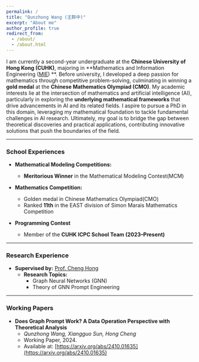 ```yaml
---
permalink: /
title: "Qunzhong Wang (王群中)"
excerpt: "About me"
author_profile: true
redirect_from: 
  - /about/
  - /about.html
---
```


I am currently a second-year undergraduate at the **Chinese University of Hong Kong (CUHK)**, majoring in **Mathematics and Information Engineering ([MIE](https://www.ie.cuhk.edu.hk/programmes/bsc-in-mieg/)) **. Before university, I developed a deep passion for mathematics through competitive problem-solving, culminating in winning a **gold medal** at the **Chinese Mathematics Olympiad (CMO)**. My academic interests lie at the intersection of mathematics and artificial intelligence (AI), particularly in exploring the **underlying mathematical frameworks** that drive advancements in AI and its related fields. I aspire to pursue a PhD in this domain, leveraging my mathematical foundation to tackle fundamental challenges in AI research. Ultimately, my goal is to bridge the gap between theoretical discoveries and practical applications, contributing innovative solutions that push the boundaries of the field.

---

### **School Experiences**

- **Mathematical Modeling Competitions:**
  - **Meritorious Winner** in the Mathematical Modeling Contest(MCM)

- **Mathematics Competition:**
  - Golden medal in Chinese Mathematics Olympiad(CMO)
  - Ranked **11th** in the EAST division of Simon Marais Mathematics Competition
    
- **Programming Contest**
  - Member of the **CUHK ICPC School Team (2023–Present)**

---

### **Research Experience**

- **Supervised by:** [Prof. Cheng Hong](https://www.se.cuhk.edu.hk/people/academic-staff/prof-cheng-hong/)  
  - **Research Topics:**
    - Graph Neural Networks (GNN)
    - Theory of GNN Prompt Engineering

---

### **Working Papers**

- **Does Graph Prompt Work? A Data Operation Perspective with Theoretical Analysis**  
  - *Qunzhong Wang, Xiangguo Sun, Hong Cheng*  
  - Working Paper, 2024.  
  - Available at: [https://arxiv.org/abs/2410.01635](https://arxiv.org/abs/2410.01635)
